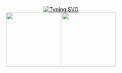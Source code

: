 <div align="center">
  <a href="https://git.io/typing-svg"><img src="https://readme-typing-svg.demolab.com?font=Fira+Code&pause=1000&color=FF79C6&width=435&lines=hello!+this+is+ligia+akemi+%3A)" alt="Typing SVG" /></a>
</div>
<div align="center">
  <img height="145px" src="https://github-readme-stats.vercel.app/api/top-langs/?username=limiyama&layout=compact&langs_count=8&title_color=FF79C6&bg_color=44475A&theme=dracula&hide_border=true"/> 
  <img height="145px" src="https://github-readme-stats.vercel.app/api?username=limiyama&theme=dracula&hide_border=true&include_all_commits=false&count_private=false"/>
</pre>
</a>
</div>
